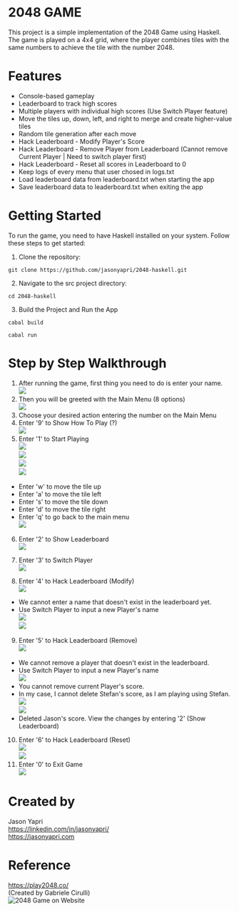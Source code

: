 # 2048 GAME
This project is a simple implementation of the 2048 Game using Haskell.
The game is played on a 4x4 grid, where the player combines tiles with the same numbers to achieve the tile with the number 2048.

# Features
- Console-based gameplay
- Leaderboard to track high scores
- Multiple players with individual high scores (Use Switch Player feature)
- Move the tiles up, down, left, and right to merge and create higher-value tiles
- Random tile generation after each move
- Hack Leaderboard - Modify Player's Score
- Hack Leaderboard - Remove Player from Leaderboard (Cannot remove Current Player | Need to switch player first)
- Hack Leaderboard - Reset all scores in Leaderboard to 0
- Keep logs of every menu that user chosed in logs.txt
- Load leaderboard data from leaderboard.txt when starting the app
- Save leaderboard data to leaderboard.txt when exiting the app

# Getting Started
To run the game, you need to have Haskell installed on your system. Follow these steps to get started:

1. Clone the repository:
```shell
git clone https://github.com/jasonyapri/2048-haskell.git
```

2. Navigate to the src project directory:
```shell
cd 2048-haskell
```

3. Build the Project and Run the App
```shell
cabal build
```

```shell
cabal run
```

# Step by Step Walkthrough

1. After running the game, first thing you need to do is enter your name.<br />
![](https://i.ibb.co/JRtXwrg/image.png)
2. Then you will be greeted with the Main Menu (8 options)<br />
![](https://i.ibb.co/QPVxCVN/image.png)
3. Choose your desired action entering the number on the Main Menu<br />
4. Enter '9' to Show How To Play (?)<br />
![](https://i.ibb.co/JyJXDKG/image.png)
5. Enter '1' to Start Playing<br />
![](https://i.ibb.co/m4BQJ8B/image.png)<br />
![](https://i.ibb.co/0JHndn7/image.png)<br />
![](https://i.ibb.co/XWRTDph/image.png)<br />
![](https://i.ibb.co/WfCwJy4/image.png)
- Enter 'w' to move the tile up
- Enter 'a' to move the tile left
- Enter 's' to move the tile down
- Enter 'd' to move the tile right
- Enter 'q' to go back to the main menu<br />
![](https://i.ibb.co/YNSJ1Xd/image.png)

6. Enter '2' to Show Leaderboard<br />
![](https://i.ibb.co/5LJ7Lh1/image.png)

7. Enter '3' to Switch Player<br />
![](https://i.ibb.co/Yf6Tw3B/image.png)

8. Enter '4' to Hack Leaderboard (Modify)<br />
![](https://i.ibb.co/kK2VNFz/image.png)
- We cannot enter a name that doesn't exist in the leaderboard yet.
- Use Switch Player to input a new Player's name<br />
![](https://i.ibb.co/4s104rW/image.png)<br />
![](https://i.ibb.co/nnMpHV4/image.png)

9. Enter '5' to Hack Leaderboard (Remove)<br />
![](https://i.ibb.co/TkDCJ7P/image.png)
- We cannot remove a player that doesn't exist in the leaderboard.
- Use Switch Player to input a new Player's name<br />
![](https://i.ibb.co/K2rDrBd/image.png)
- You cannot remove current Player's score.
- In my case, I cannot delete Stefan's score, as I am playing using Stefan.<br />
![](https://i.ibb.co/VYnr6qd/image.png)<br />
![](https://i.ibb.co/vZdS5Wc/image.png)<br />
- Deleted Jason's score. View the changes by entering '2' (Show Leaderboard)

10. Enter '6' to Hack Leaderboard (Reset)<br />
![](https://i.ibb.co/hD1GDBG/image.png)<br />
![](https://i.ibb.co/N2jt052/image.png)
11. Enter '0' to Exit Game<br />
![](https://i.ibb.co/Zm0jvy0/image.png)

# Created by
Jason Yapri<br />
https://linkedin.com/in/jasonyapri/<br />
https://jasonyapri.com

# Reference
https://play2048.co/<br />
(Created by Gabriele Cirulli)<br />
![2048 Game on Website](https://i.ibb.co/sPHbBqC/image.png)
